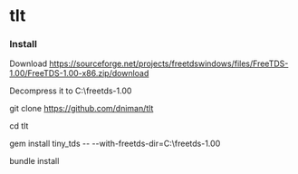 # tlt

### Install 
Download
  https://sourceforge.net/projects/freetdswindows/files/FreeTDS-1.00/FreeTDS-1.00-x86.zip/download

Decompress it to C:\freetds-1.00

git clone https://github.com/dniman/tlt

cd tlt

gem install tiny_tds -- --with-freetds-dir=C:\freetds-1.00

bundle install
